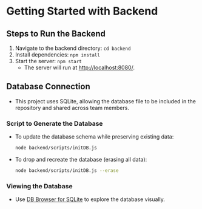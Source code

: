 # Getting Started with Backend

## Steps to Run the Backend
1. Navigate to the backend directory: `cd backend`
2. Install dependencies: `npm install`
3. Start the server: `npm start`
   - The server will run at [http://localhost:8080/](http://localhost:8080/).

## Database Connection
- This project uses SQLite, allowing the database file to be included in the repository and shared across team members.

### Script to Generate the Database
- To update the database schema while preserving existing data:
  ```sh
  node backend/scripts/initDB.js
  ```
- To drop and recreate the database (erasing all data):
  ```sh
  node backend/scripts/initDB.js --erase
  ```

### Viewing the Database
- Use [DB Browser for SQLite](https://sqlitebrowser.org/dl/) to explore the database visually.

